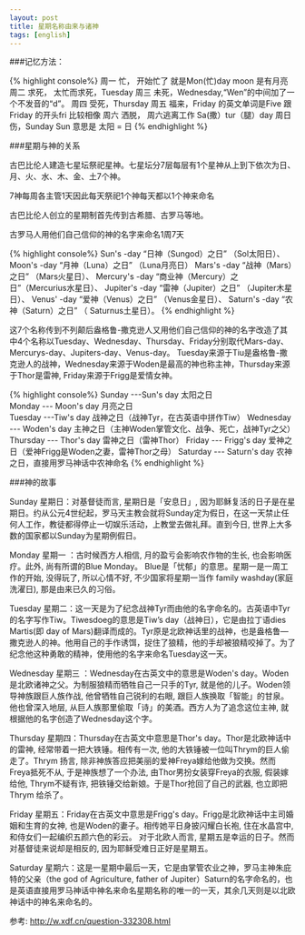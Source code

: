 ```yaml
---
layout: post
title: 星期名称由来与诸神 
tags: [english]
---
```


###记忆方法：

{% highlight console%}
周一 忙， 开始忙了 就是Mon(忙)day moon 是有月亮
周二 求死， 太忙而求死，Tuesday 
周三 未死，Wednesday,“Wen”的中间加了一个不发音的“d”。
周四 受死，Thursday 
周五 福来，Friday 的英文单词是Five 跟Friday 的开头fri 比较相像 
周六 洒脱， 周六逃离工作 Sa(撒）tur（腿）day 
周日 伤，Sunday Sun 意思是 太阳 = 日 
{% endhighlight %}

###星期与神的关系 

古巴比伦人建造七星坛祭祀星神。七星坛分7层每层有1个星神从上到下依次为日、月、火、水、木、金、土7个神。

7神每周各主管1天因此每天祭祀1个神每天都以1个神来命名

古巴比伦人创立的星期制首先传到古希腊、古罗马等地。

古罗马人用他们自己信仰的神的名字来命名1周7天

{% highlight console%}
Sun's -day  “日神（Sungod）之日” （Sol太阳日）、
Moon's -day “月神（Luna）之日” （Luna月亮日）
Mars's -day  “战神（Mars）之日” （Mars火星日）、
Mercury's -day “商业神（Mercury）之日”（Mercurius水星日）、
Jupiter's -day “雷神（Jupiter）之日” （Jupiter木星日）、
Venus' -day  “爱神（Venus）之日” （Venus金星日）、
Saturn's -day “农神（Saturn）之日” （ Saturnus土星日）。
{% endhighlight %}

这7个名称传到不列颠后盎格鲁-撒克逊人又用他们自己信仰的神的名字改造了其中4个名称以Tuesday、Wednesday、Thursday、Friday分别取代Mars-day、Mercurys-day、Jupiters-day、Venus-day。 Tuesday来源于Tiu是盎格鲁-撒克逊人的战神，Wednesday来源于Woden是最高的神也称主神，Thursday来源于Thor是雷神, Friday来源于Frigg是爱情女神。

{% highlight console%}
Sunday ---Sun's day     太阳之日    
Monday --- Moon's day  月亮之日  
Tuesday ---Tiw's day     战神之日（战神Tyr，在古英语中拼作Tiw）
Wednesday --- Woden's day  主神之日（主神Woden掌管文化、战争、死亡，战神Tyr之父）
Thursday --- Thor's day   雷神之日（雷神Thor）
Friday --- Frigg's day     爱神之日（爱神Frigg是Woden之妻，雷神Thor之母）
Saturday --- Saturn's day  农神之日，直接用罗马神话中农神命名
{% endhighlight %}

###神的故事

Sunday 星期日：对基督徒而言, 星期日是「安息日」, 因为耶稣复活的日子是在星期日。约从公元4世纪起，罗马天主教会就将Sunday定为假日，在这一天禁止任何人工作，教徒都得停止一切娱乐活动，上教堂去做礼拜。直到今日, 世界上大多数的国家都以Sunday为星期例假日。

Monday 星期一 ：古时候西方人相信, 月的盈亏会影响农作物的生长, 也会影响医疗。此外, 尚有所谓的Blue Monday。 Blue是「忧郁」的意思。星期一是一周工作的开始, 没得玩了, 所以心情不好, 不少国家将星期一当作 family washday(家庭洗濯日), 那是由来已久的习俗。

Tuesday 星期二：这一天是为了纪念战神Tyr而由他的名字命名的。古英语中Tyr的名字写作Tiw。Tiwesdoeg的意思是Tiw’s day（战神日），它是由拉丁语dies Martis(即 day of Mars)翻译而成的。Tyr原是北欧神话里的战神，也是盎格鲁—撒克逊人的神。他用自己的手作诱饵，捉住了狼精，他的手却被狼精咬掉了。为了纪念他这种勇敢的精神，使用他的名字来命名Tuesday这一天。 

Wednesday 星期三 ：Wednesday在古英文中的意思是Woden's day。Woden是北欧诸神之父。为制服狼精而牺牲自己一只手的Tyr, 就是他的儿子。Woden领导神族跟巨人族作战, 他曾牺牲自己锐利的右眼, 跟巨人族换取「智能」的甘泉。他也曾深入地层, 从巨人族那里偷取「诗」的美酒。西方人为了追念这位主神, 就根据他的名字创造了Wednesday这个字。 

Thursday 星期四：Thursday在古英文中意思是Thor's day。Thor是北欧神话中的雷神, 经常带着一把大铁锤。相传有一次, 他的大铁锤被一位叫Thrym的巨人偷走了。Thrym 扬言, 除非神族答应把美丽的爱神Freya嫁给他做为交换。然而Freya抵死不从, 于是神族想了一个办法, 由Thor男扮女装穿Freya的衣服, 假装嫁给他, Thrym不疑有诈, 把铁锤交给新娘。于是Thor抢回了自己的武器, 也立即把Thrym 给杀了。 

Friday 星期五：Friday在古英文中意思是Frigg's day。Frigg是北欧神话中主司婚姻和生育的女神, 也是Woden的妻子。相传她平日身披闪耀白长袍, 住在水晶宫中, 和侍女们一起编织五颜六色的彩云。 对于北欧人而言, 星期五是幸运的日子。然而对基督徒来说却是相反的, 因为耶稣受难日正好是星期五。 

Saturday 星期六：这是一星期中最后一天，它是由掌管农业之神，罗马主神朱庇特的父亲（the god of Agriculture, father of Jupiter）Saturn的名字命名的，也是英语直接用罗马神话中神名来命名星期名称的唯一的一天，其余几天则是以北欧神话中的神名来命名的。

参考:
<http://w.xdf.cn/question-332308.html>
